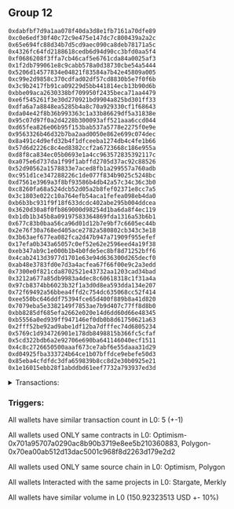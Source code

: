 ## Group 12

```0x83bc6bc2680edd995c1e132b534d95909af245e5
0xdabfbf7d9a1aa078f40da3d8e1fb7161a70dfe89
0xc0e6edf30f40c72c9e475e147dc7c800439a2a2c
0x65e694fc88d34b7d5cd9aec090ca8deb78171a5c
0x4326fc64fd2188618cedb6d94d90cc3bfd0aa5f4
0xf0686208f3ffa7cb46caf5e6761cda84a0025af3
0x1f2db799061e8c9cabb578a0d38730cbe54a5444
0x5206d14577834e04821f83584a7b42e45809a005
0xc99e2d9858c370cdfad02df57cd8830b5e7f0f6b
0x3c9b2417fb91ca09229d5bb441814ecb13b90d6b
0xbbe09aca2630338bf709950f2435beca71aa4479
0xe6f545261f3e30d270921bd9904a825bd301ff33
0xdfa6a7a8848ea5285b4a8c70a929330cf1f68643
0xda04e42f8b36b993363c1a33b86629df5a31838e
0x95c07d97f0a2d4228b300093aff521aaa6ccd044
0xd65fea826e06b95f153bab537a5778e2275f0e9e
0x9563326b46d32b7ba2aad0050e862e699c074dec
0x8a491c4d9efd32b4f1dfceeba1274db4c4fe1b66
0x57d6d2226c8c4ed8382ccf2a6723668c186e955a
0xd8f8ca834ec05b0693e1a4cc963572835392117c
0xa075e6d737da1f99f1abffd2705d37ac92c88526
0x52d90562a1578833e7aced8fb1a299557a760adb
0xc951d1ce347288226c1de077f834b9025c5248bc
0xd7561e3969a3f8bf93586b4db42a57c34c36c3b0
0xc8260fa68a524dcb52d05a2b8fef02371e8cc7a5
0x3c1803e022c10a764efb54aca1fefea098eb4da0
0xb6b3bc931f9f18f633dcdc402abe295b004ddcea
0x3620d30a8f0fb869000d98254d1ba6da8f4ec119
0xb1db1b345b8a09197583364869fda1316a53b6b1
0x677c83b0baa56ca96d01d12b7e9bf7c6605ec44b
0x2e76f30a768ed405ace2782a580802cb343c3e18
0x3b63aef677ea082fca2d47b947a71909f955efef
0x17efa0b343a65057c0ef52e62e2596eed4a19f38
0xeb347ab9c1e000b1b4b0fde5ec8bf8d71252bff6
0x4cab2413d3977d1701e63e94d636300d265decf0
0xab48e3783fd0e7d3a4acfea67f66f00e9c2a3edd
0x7300e0f821cda8702521e43732aa1203cad34bad
0x3212a677a85db9983a4dec8c60618318c1f31a4a
0x97cb8374bb6023b32f1a3d0d8ea593dda134e207
0x72f69492a56bbea4ffd2c754dc635068cc52f414
0xee550bc646ddf75394fce65d400f889b8a41d820
0x7079eba5e3382149f7853ae7b9d407c77ff8d8b0
0xbb8285df685efa2662e020e14d6dd60d66e48345
0xb5556a0ed939ff947146ef0db0b8d61750621a63
0x2fff52be92ad9abe1df12ba7dfffec74d6805234
0x5769c1d934726901e178db8498815b366fc5cfaf
0x5cd322bdb6a2e92706e690ba641146040ecf1511
0x4c8c2726650500aaaf673ce7abf6e55daaa31d29
0xd04925fba333724b64ce1b07bffdce9ebefe50d3
0x85eba4cfdfdc3dfa659839b8cc8d2e30b0925e21
0x1e16015ebb28f1abddbd61eef7732a793937ed3d
```
<details>
<summary>Transactions:</summary>

Hashes: 

Wallet: 0x83bc6bc2680edd995c1e132b534d95909af245e5

       Hash: 0x976edb5f33e8dc2daee2c7855440a76468e8708f308e746146926ef6759c3a95
         - source chain: Optimism
         - destination chain: Polygon
         - project: Stargate
         - contract: 0x701a95707a0290ac8b90b3719e8ee5b210360883
         - value USD: 150.92323513
       Hash: 0xe4a7e7a4726803234c649c9cce98b5dac64038603aeca6e836df743a87906d90
         - source chain: Polygon
         - destination chain: Klaytn Mainnet Cypress
         - project: Merkly
         - contract: 0x70ea00ab512d13dac5001c968f8d2263d179e2d2
       Hash: 0xb885e678d208a0884a1b19159acd06a89184fcb6a8a0dd45a34bef29b2d2f326
         - source chain: Polygon
         - destination chain: Moonriver
         - project: Merkly
         - contract: 0x70ea00ab512d13dac5001c968f8d2263d179e2d2
       Hash: 0x70522ccf1f3c73db3fd6be7d8bc6d663fc88579ba8a80522c51bfcce6689d669
         - source chain: Polygon
         - destination chain: Gnosis
         - project: Merkly
         - contract: 0x70ea00ab512d13dac5001c968f8d2263d179e2d2
       Hash: 0xe69f0442ac6a02ba25aaa7ca381dceffdffdedfd96543de4a4a4011022a6cf06
         - source chain: Polygon
         - destination chain: Aptos
         - project: Merkly
         - contract: 0x70ea00ab512d13dac5001c968f8d2263d179e2d2
Wallet: 0xdabfbf7d9a1aa078f40da3d8e1fb7161a70dfe89

       Hash:0x21f13d842d65b96e5fe85e84a6579ecae4dec0cd2e2cb3389a94a32a6829188f
         - source chain: Optimism
         - destination chain: Polygon
         - project: Stargate
         - contract: 0x701a95707a0290ac8b90b3719e8ee5b210360883
         - value USD: 151.0165151
       Hash:0x8b5c6fcacf49ad9793acc51a010b97caa5ed4ed960120d80e8389dc961e4fd83
         - source chain: Polygon
         - destination chain: Viction
         - project: Merkly
         - contract: 0x70ea00ab512d13dac5001c968f8d2263d179e2d2
       Hash:0x9c8f01ff70b99190edc1a27ca577db5816dfee03fc7d0c91abaf9c9ed5331fa5
         - source chain: Polygon
         - destination chain: Mode
         - project: Merkly
         - contract: 0x70ea00ab512d13dac5001c968f8d2263d179e2d2
       Hash:0x75ea94adfdaa2841252377ec0739707f501c215c9d48d75a8dc1c78b9b08155e
         - source chain: Polygon
         - destination chain: Optimism
         - project: Merkly
         - contract: 0x70ea00ab512d13dac5001c968f8d2263d179e2d2
       Hash:0xff22d1f2bca9d021b1fe77bde9c4b84fb14004b12d2db149311d31285d87eb70
         - source chain: Polygon
         - destination chain: Celo Mainnet
         - project: Merkly
         - contract: 0x70ea00ab512d13dac5001c968f8d2263d179e2d2
Wallet: 0xc0e6edf30f40c72c9e475e147dc7c800439a2a2c

       Hash:0x759e25a90f1a491e1b3c23bce35ee172527fbd7139c5ef994c56fc493b58d612
         - source chain: Optimism
         - destination chain: Polygon
         - project: Stargate
         - contract: 0x701a95707a0290ac8b90b3719e8ee5b210360883
         - value USD: 150.76139878
       Hash:0xb636693ff805d715b2e655a7acc270d77ccecb746e4ad21a58ec65bedff3b6a4
         - source chain: Polygon
         - destination chain: Celo Mainnet
         - project: Merkly
         - contract: 0x70ea00ab512d13dac5001c968f8d2263d179e2d2
       Hash:0xd668b7614b1f3ce2e0f57d73804b8dc1543112f56a6c87abdfe9a86968ffc536
         - source chain: Polygon
         - destination chain: Fuse Mainnet
         - project: Merkly
         - contract: 0x70ea00ab512d13dac5001c968f8d2263d179e2d2
       Hash:0x9f7bd14fc6c165719d1d296f322754a0c8b1254a4616f92859659295cb0d4ef3
         - source chain: Polygon
         - destination chain: Klaytn Mainnet Cypress
         - project: Merkly
         - contract: 0x70ea00ab512d13dac5001c968f8d2263d179e2d2
       Hash:0x178e5733da765b6c536bb4360fbd5b7bbc5360291299b57d421a7ee3badc76c4
         - source chain: Polygon
         - destination chain: Fuse Mainnet
         - project: Merkly
         - contract: 0x70ea00ab512d13dac5001c968f8d2263d179e2d2
Wallet: 0x65e694fc88d34b7d5cd9aec090ca8deb78171a5c

       Hash:0x4674109f8de0661d0cdcaae3a541862300c6f0541e8d5e4dedfc502fbbac455f
         - source chain: Optimism
         - destination chain: Polygon
         - project: Stargate
         - contract: 0x701a95707a0290ac8b90b3719e8ee5b210360883
         - value USD: 151.08964157
       Hash:0xda2ce06d32ce5f8c698b4b121cdc0e8c8cfda7853b8f200e675669ab29762655
         - source chain: Polygon
         - destination chain: Moonriver
         - project: Merkly
         - contract: 0x70ea00ab512d13dac5001c968f8d2263d179e2d2
       Hash:0xcbf94c7b7c1ab3a9dc43664bee2295aa24fd982696437e94e072e50b40b766d2
         - source chain: Polygon
         - destination chain: Gnosis
         - project: Merkly
         - contract: 0x70ea00ab512d13dac5001c968f8d2263d179e2d2
       Hash:0x9649f3e4f3f11e780275a7549eca4ee5c9581f290347195cd5e9f82ad84c0f8e
         - source chain: Polygon
         - destination chain: DFK
         - project: Merkly
         - contract: 0x70ea00ab512d13dac5001c968f8d2263d179e2d2
       Hash:0x44c512af83f2c39ec12cb51a59db4b2d72813dd5fa1e204911dc893f16a6a783
         - source chain: Polygon
         - destination chain: Klaytn Mainnet Cypress
         - project: Merkly
         - contract: 0x70ea00ab512d13dac5001c968f8d2263d179e2d2
Wallet: 0x4326fc64fd2188618cedb6d94d90cc3bfd0aa5f4

       Hash:0xd47a53a3c34bc92f4ff4b3a6053f217c78b3ce4ed5116a62ee4b1f6441d41cf9
         - source chain: Optimism
         - destination chain: Polygon
         - project: Stargate
         - contract: 0x701a95707a0290ac8b90b3719e8ee5b210360883
         - value USD: 150.722892756
       Hash:0x03f9e41dcd7a5d0325d6ea31794af81ac225416f9778b280f3e342e972b8c558
         - source chain: Polygon
         - destination chain: Fuse Mainnet
         - project: Merkly
         - contract: 0x70ea00ab512d13dac5001c968f8d2263d179e2d2
       Hash:0xc363113cd91141a7472edab29f7e84259eea51eaaf9ff3267033e4be957298ea
         - source chain: Polygon
         - destination chain: Klaytn Mainnet Cypress
         - project: Merkly
         - contract: 0x70ea00ab512d13dac5001c968f8d2263d179e2d2
       Hash:0x181ecff24da67752ed30c56f6aed037e12ec822f860fe65da340dcd84ab8abd4
         - source chain: Polygon
         - destination chain: Moonriver
         - project: Merkly
         - contract: 0x70ea00ab512d13dac5001c968f8d2263d179e2d2
       Hash:0x7375a3542fc07d14ec8f1077ef7d26c9c29a634b1d66cb9ba03057bb49f64459
         - source chain: Polygon
         - destination chain: Moonriver
         - project: Merkly
         - contract: 0x70ea00ab512d13dac5001c968f8d2263d179e2d2
Wallet: 0xf0686208f3ffa7cb46caf5e6761cda84a0025af3

       Hash:0x48c6601cb218d9cfc98ce77977ab78a83fbf18ab33656ac942c6d4786e4ec15a
         - source chain: Optimism
         - destination chain: Polygon
         - project: Stargate
         - contract: 0x701a95707a0290ac8b90b3719e8ee5b210360883
         - value USD: 150.483191474
       Hash:0x5014392194ac51058e3930e20367192e3ab4b700f07fdbcec7555e69081e5ac0
         - source chain: Polygon
         - destination chain: Gnosis
         - project: Merkly
         - contract: 0x70ea00ab512d13dac5001c968f8d2263d179e2d2
       Hash:0xa60cd96fe0a85a8f9409881bf2f0c760d16c274ccbf98803e2248e8a905d6c03
         - source chain: Polygon
         - destination chain: DFK
         - project: Merkly
         - contract: 0x70ea00ab512d13dac5001c968f8d2263d179e2d2
       Hash:0x8e70bb1672cf80957760fcfb528ded485da0f6eb8c844459d650229fe4b93912
         - source chain: Polygon
         - destination chain: Viction
         - project: Merkly
         - contract: 0x70ea00ab512d13dac5001c968f8d2263d179e2d2
       Hash:0xc7722f2d9a84e51753701a89524573c09af680a211e47c70a19d9bb718e90fbd
         - source chain: Polygon
         - destination chain: Gnosis
         - project: Merkly
         - contract: 0x70ea00ab512d13dac5001c968f8d2263d179e2d2
Wallet: 0x1f2db799061e8c9cabb578a0d38730cbe54a5444

       Hash:0x05e377e163d4bc765a2f84ae302fa0726053c8b9b299cfc9583f3158aed25e8b
         - source chain: Optimism
         - destination chain: Polygon
         - project: Stargate
         - contract: 0x701a95707a0290ac8b90b3719e8ee5b210360883
         - value USD: 150.249313049
       Hash:0x036a041b044851545122817165a1dfdd7e126b9ccc512e1f2e45434b6310f110
         - source chain: Polygon
         - destination chain: Merit Circle
         - project: Merkly
         - contract: 0x70ea00ab512d13dac5001c968f8d2263d179e2d2
       Hash:0x6ec13b7636cc12b84309f50ab29d4a5c9ea2f9c270525680530bf3e4aebc1420
         - source chain: Polygon
         - destination chain: Optimism
         - project: Merkly
         - contract: 0x70ea00ab512d13dac5001c968f8d2263d179e2d2
       Hash:0x8fc6182f9e8ba8692d1d6c31fb4d8b9b63fca4712092d4eb4efd13704712dd04
         - source chain: Polygon
         - destination chain: Fuse Mainnet
         - project: Merkly
         - contract: 0x70ea00ab512d13dac5001c968f8d2263d179e2d2
       Hash:0xab152cb48853699bd8a102fe02c399320e3f1aca29b7aab585abd3f4b0d1d8f4
         - source chain: Polygon
         - destination chain: DFK
         - project: Merkly
         - contract: 0x70ea00ab512d13dac5001c968f8d2263d179e2d2
Wallet: 0x5206d14577834e04821f83584a7b42e45809a005

       Hash:0x2ee2b15ca0dc815de8367b3d17890bd574406d4c092d7420779f36d27479ac9e
         - source chain: Optimism
         - destination chain: Polygon
         - project: Stargate
         - contract: 0x701a95707a0290ac8b90b3719e8ee5b210360883
         - value USD: 150.888552547
       Hash:0x98e22f775ee3084abf47ee00235adb6bf8cd91a9fb3bf4c588673c99f2f06df7
         - source chain: Polygon
         - destination chain: Klaytn Mainnet Cypress
         - project: Merkly
         - contract: 0x70ea00ab512d13dac5001c968f8d2263d179e2d2
       Hash:0xdb1eff9c2c149ffce0d0ec67574e5db8d8b77f0f88c6c0332dab728244f06d72
         - source chain: Polygon
         - destination chain: Gnosis
         - project: Merkly
         - contract: 0x70ea00ab512d13dac5001c968f8d2263d179e2d2
       Hash:0x76440b98b0f975ecbccc2202f74dc298c84c77065bdb1651e676687a7692323c
         - source chain: Polygon
         - destination chain: DFK
         - project: Merkly
         - contract: 0x70ea00ab512d13dac5001c968f8d2263d179e2d2
       Hash:0x93762ba69cb43f436f3861bb987928ac64678f4e5bb436f789ab911eafeeb5f0
         - source chain: Polygon
         - destination chain: Viction
         - project: Merkly
         - contract: 0x70ea00ab512d13dac5001c968f8d2263d179e2d2
Wallet: 0xc99e2d9858c370cdfad02df57cd8830b5e7f0f6b

       Hash:0x862306a37cc20e16bdf26d23726c47117f8ddbf7b455524fc3730e4afc154fb6
         - source chain: Optimism
         - destination chain: Polygon
         - project: Stargate
         - contract: 0x701a95707a0290ac8b90b3719e8ee5b210360883
         - value USD: 150.46692255
       Hash:0x6bba90ae2aeed21177f41b0e77fc401465521b73f7e053ce06a8eea58652335e
         - source chain: Polygon
         - destination chain: Viction
         - project: Merkly
         - contract: 0x70ea00ab512d13dac5001c968f8d2263d179e2d2
       Hash:0x17355473600a00dfad4e248446d01b705b0ec0b8a6884f2dbbdfeb40e7f6cc8b
         - source chain: Polygon
         - destination chain: Optimism
         - project: Merkly
         - contract: 0x70ea00ab512d13dac5001c968f8d2263d179e2d2
       Hash:0x2082f34b2e179a62d539e07e22bfbbd70e9d8fcd82eabedad2f425c179e822c3
         - source chain: Polygon
         - destination chain: Celo Mainnet
         - project: Merkly
         - contract: 0x70ea00ab512d13dac5001c968f8d2263d179e2d2
       Hash:0xe7fafef1d6e13905b8d188b66a9109feb691224f3e6e67db55ec7f54f27dfbfa
         - source chain: Polygon
         - destination chain: Merit Circle
         - project: Merkly
         - contract: 0x70ea00ab512d13dac5001c968f8d2263d179e2d2
Wallet: 0x3c9b2417fb91ca09229d5bb441814ecb13b90d6b

       Hash:0x4d9f3c62562ae171719d2488f347b46b524b61eaacf0662d871e1e9932fde2ed
         - source chain: Optimism
         - destination chain: Polygon
         - project: Stargate
         - contract: 0x701a95707a0290ac8b90b3719e8ee5b210360883
         - value USD: 150.851840484
       Hash:0xf1695c4190bc61997e60885cf71db73e7afeda7417eedc7164c70c20c5985de3
         - source chain: Polygon
         - destination chain: Fuse Mainnet
         - project: Merkly
         - contract: 0x70ea00ab512d13dac5001c968f8d2263d179e2d2
       Hash:0x7ea204093a2fefdab555e00dc996bff8e585e9e765ffb1a5bbef2cc7dc136766
         - source chain: Polygon
         - destination chain: Klaytn Mainnet Cypress
         - project: Merkly
         - contract: 0x70ea00ab512d13dac5001c968f8d2263d179e2d2
       Hash:0x75d4818f34492b94dd8c7128b6e470b17bcdab83a1667e610b096b177210a873
         - source chain: Polygon
         - destination chain: Moonriver
         - project: Merkly
         - contract: 0x70ea00ab512d13dac5001c968f8d2263d179e2d2
       Hash:0xdbda9b1c305dfff5f05a56c1a6509fa7358c6e04d129848bc9b61d96aa45246c
         - source chain: Polygon
         - destination chain: Mode
         - project: Merkly
         - contract: 0x70ea00ab512d13dac5001c968f8d2263d179e2d2
Wallet: 0xbbe09aca2630338bf709950f2435beca71aa4479

       Hash:0x168035c1ea10084c4b1a42fed4d57ebc71aec5d98f39adec70f348e5a2f33787
         - source chain: Optimism
         - destination chain: Polygon
         - project: Stargate
         - contract: 0x701a95707a0290ac8b90b3719e8ee5b210360883
         - value USD: 150.53755351
       Hash:0x8d0cffc1dc094decf3dbb17abce39029e371239ebc40e68df02b7c21979d2c94
         - source chain: Polygon
         - destination chain: Gnosis
         - project: Merkly
         - contract: 0x70ea00ab512d13dac5001c968f8d2263d179e2d2
       Hash:0x09d3e0d4cab6675c7b37af69f4df6f7e8a527cd39112eec4c1128992baebdc47
         - source chain: Polygon
         - destination chain: DFK
         - project: Merkly
         - contract: 0x70ea00ab512d13dac5001c968f8d2263d179e2d2
       Hash:0xf933deaf18ff97c24cad6c27e2b159057b9a220774f19324aeed7d4aef91aeb3
         - source chain: Polygon
         - destination chain: Viction
         - project: Merkly
         - contract: 0x70ea00ab512d13dac5001c968f8d2263d179e2d2
       Hash:0xe61d781e4d47de2293efbb9f8170ef52a28af44a8c787c25786fcc4a167dc6d6
         - source chain: Polygon
         - destination chain: Aptos
         - project: Merkly
         - contract: 0x70ea00ab512d13dac5001c968f8d2263d179e2d2
Wallet: 0xe6f545261f3e30d270921bd9904a825bd301ff33

       Hash:0x53ee20c27d5956349f88459802e5ee542b1e6894378bba51021d67f489a186bc
         - source chain: Optimism
         - destination chain: Polygon
         - project: Stargate
         - contract: 0x701a95707a0290ac8b90b3719e8ee5b210360883
         - value USD: 150.728975186
       Hash:0x2e0194f0b588f6db3d5124f96f23593f8f2c28f4e267f45bf253c3fef048f7bf
         - source chain: Polygon
         - destination chain: Merit Circle
         - project: Merkly
         - contract: 0x70ea00ab512d13dac5001c968f8d2263d179e2d2
       Hash:0x57fdf59863a3fbeff908597dcb08880228a24979d2a6c54eadf49d4ac58c748b
         - source chain: Polygon
         - destination chain: Optimism
         - project: Merkly
         - contract: 0x70ea00ab512d13dac5001c968f8d2263d179e2d2
       Hash:0x2d21b00168c21ca5ca1103cb8d5e68fdc961f213d7a7b31a4d69d832c2f87a8f
         - source chain: Polygon
         - destination chain: Celo Mainnet
         - project: Merkly
         - contract: 0x70ea00ab512d13dac5001c968f8d2263d179e2d2
       Hash:0x7a0778a47d93db2852074d95badbafcab6586e1757eb801940ac9efbf46a364e
         - source chain: Polygon
         - destination chain: Celo Mainnet
         - project: Merkly
         - contract: 0x70ea00ab512d13dac5001c968f8d2263d179e2d2
Wallet: 0xdfa6a7a8848ea5285b4a8c70a929330cf1f68643

       Hash:0x25d3d19b7e51647ac1838190eb2dbbd3ec2a3fd26f02a84b41c85b682682babf
         - source chain: Optimism
         - destination chain: Polygon
         - project: Stargate
         - contract: 0x701a95707a0290ac8b90b3719e8ee5b210360883
         - value USD: 150.909139004
       Hash:0x271e22ff4e6e47c6d122e9abe31b0abe307c0a0a44557ab37b43893c817d5ce0
         - source chain: Polygon
         - destination chain: Fuse Mainnet
         - project: Merkly
         - contract: 0x70ea00ab512d13dac5001c968f8d2263d179e2d2
       Hash:0xb9c63a299cbf90d17017baee6907940fbeab7e8d0bec94fff23843cb569dbb3e
         - source chain: Polygon
         - destination chain: Klaytn Mainnet Cypress
         - project: Merkly
         - contract: 0x70ea00ab512d13dac5001c968f8d2263d179e2d2
       Hash:0xa5141e613b58fb3c5c0743382cc3fcaf5ff572369349cdbf735fc81652154c7e
         - source chain: Polygon
         - destination chain: Moonriver
         - project: Merkly
         - contract: 0x70ea00ab512d13dac5001c968f8d2263d179e2d2
       Hash:0x6cbd7bb727ae6132e766f5727fbe6e169fe71d8ff7f8c0e561b01eb1bda022f0
         - source chain: Polygon
         - destination chain: Fuse Mainnet
         - project: Merkly
         - contract: 0x70ea00ab512d13dac5001c968f8d2263d179e2d2
Wallet: 0xda04e42f8b36b993363c1a33b86629df5a31838e

       Hash:0x5905016c47eec0bf2c3a1c19dd827835249f2677fe1a9ed535ba18fac6a4d10e
         - source chain: Optimism
         - destination chain: Polygon
         - project: Stargate
         - contract: 0x701a95707a0290ac8b90b3719e8ee5b210360883
         - value USD: 150.903984623
       Hash:0x23b67dba735ca7b1105901801b9bd653db645041ff0eeef488e985422a5ae7d4
         - source chain: Polygon
         - destination chain: Gnosis
         - project: Merkly
         - contract: 0x70ea00ab512d13dac5001c968f8d2263d179e2d2
       Hash:0xf7ced1ea8eabde0e91041179832e1301f72dc5ab10cf5b39d229a3a435c464c6
         - source chain: Polygon
         - destination chain: DFK
         - project: Merkly
         - contract: 0x70ea00ab512d13dac5001c968f8d2263d179e2d2
       Hash:0x40523c404e055c6f09a72b4ecdb4125746e15ac06efb72cf2e40450871ccf97e
         - source chain: Polygon
         - destination chain: Viction
         - project: Merkly
         - contract: 0x70ea00ab512d13dac5001c968f8d2263d179e2d2
       Hash:0xc64d09ff902c4de60b5a9e7607d961f519f63d853259edc3d324a27cd9c3bdd0
         - source chain: Polygon
         - destination chain: Klaytn Mainnet Cypress
         - project: Merkly
         - contract: 0x70ea00ab512d13dac5001c968f8d2263d179e2d2
Wallet: 0x95c07d97f0a2d4228b300093aff521aaa6ccd044

       Hash:0x4740bcacd7076e1338cb2ca5cb07bdb257c0f13a66d4cb140e7b20fe83d0c3a3
         - source chain: Optimism
         - destination chain: Polygon
         - project: Stargate
         - contract: 0x701a95707a0290ac8b90b3719e8ee5b210360883
         - value USD: 150.599680692
       Hash:0x9f4310d67d9f3b13d7dbd69843cb4b91f5fa0e5eccd8be693e27565b4f288835
         - source chain: Polygon
         - destination chain: Optimism
         - project: Merkly
         - contract: 0x70ea00ab512d13dac5001c968f8d2263d179e2d2
       Hash:0x8bd1b0537b177a5a27a0dc999bdedbe3022bb605e5f1e47866fa44532c7a0895
         - source chain: Polygon
         - destination chain: Celo Mainnet
         - project: Merkly
         - contract: 0x70ea00ab512d13dac5001c968f8d2263d179e2d2
       Hash:0xaf5a6e7e5d4f5bf2ac07165f7c435009319391c16b759d1185b9dc40b72014f1
         - source chain: Polygon
         - destination chain: Fuse Mainnet
         - project: Merkly
         - contract: 0x70ea00ab512d13dac5001c968f8d2263d179e2d2
       Hash:0x75e531180447bc4377154dfdaf18a9261391f780b0543f167d89b361259f8c84
         - source chain: Polygon
         - destination chain: Moonbeam
         - project: Merkly
         - contract: 0x70ea00ab512d13dac5001c968f8d2263d179e2d2
Wallet: 0xd65fea826e06b95f153bab537a5778e2275f0e9e

       Hash:0xdc275e98a08a2537034adc733d63f06c7f502fcceb2f94d7e4d4f1135ec7628d
         - source chain: Optimism
         - destination chain: Polygon
         - project: Stargate
         - contract: 0x701a95707a0290ac8b90b3719e8ee5b210360883
         - value USD: 150.513222785
       Hash:0xc7d876d3622ee137553248a57565f836f4cc26d70fb4e1cdb27e426ee93754a1
         - source chain: Polygon
         - destination chain: Klaytn Mainnet Cypress
         - project: Merkly
         - contract: 0x70ea00ab512d13dac5001c968f8d2263d179e2d2
       Hash:0x8c3f135a9abe0c0c635a0a8ac1d8686ad37d790983f8c7e9a66b105b6e2d947d
         - source chain: Polygon
         - destination chain: Moonriver
         - project: Merkly
         - contract: 0x70ea00ab512d13dac5001c968f8d2263d179e2d2
       Hash:0x272ce22920042e17364d5af07da618154d804919fa5bc31e7c2f1bacc492fb30
         - source chain: Polygon
         - destination chain: Gnosis
         - project: Merkly
         - contract: 0x70ea00ab512d13dac5001c968f8d2263d179e2d2
       Hash:0x02eed7e7ca960f05a428433c8a76486ff4ae47af362503d5dc0b283a2a91957f
         - source chain: Polygon
         - destination chain: Moonriver
         - project: Merkly
         - contract: 0x70ea00ab512d13dac5001c968f8d2263d179e2d2
Wallet: 0x9563326b46d32b7ba2aad0050e862e699c074dec

       Hash:0x4e31a7d88f0e087156c4814d858e0d4c6b2af55b70465f671de907bf44483013
         - source chain: Optimism
         - destination chain: Polygon
         - project: Stargate
         - contract: 0x701a95707a0290ac8b90b3719e8ee5b210360883
         - value USD: 150.827443613
       Hash:0x5dd3accc593a178d6f7ac87c9538a7e5fcc16006ea424bfecb587579421415c2
         - source chain: Polygon
         - destination chain: DFK
         - project: Merkly
         - contract: 0x70ea00ab512d13dac5001c968f8d2263d179e2d2
       Hash:0xb8dd32d01fd34e02638eb63b72223aa0f2ad85fbad0f2dc9512daa86d627031d
         - source chain: Polygon
         - destination chain: Viction
         - project: Merkly
         - contract: 0x70ea00ab512d13dac5001c968f8d2263d179e2d2
       Hash:0xdc9f4c83c3ea8690db86d1baa43861e1facaf21efe56b08f3a49c44b657a4c14
         - source chain: Polygon
         - destination chain: Optimism
         - project: Merkly
         - contract: 0x70ea00ab512d13dac5001c968f8d2263d179e2d2
       Hash:0xcb9bbd1c3fd212c2720257998698cb6563f0c90e470ad6fd4443eb72fab2ecb4
         - source chain: Polygon
         - destination chain: Gnosis
         - project: Merkly
         - contract: 0x70ea00ab512d13dac5001c968f8d2263d179e2d2
Wallet: 0x8a491c4d9efd32b4f1dfceeba1274db4c4fe1b66

       Hash:0x02467faca8cc7dc11af3c008307713ea5e857b27e325a4e2fd996115447c18bb
         - source chain: Optimism
         - destination chain: Polygon
         - project: Stargate
         - contract: 0x701a95707a0290ac8b90b3719e8ee5b210360883
         - value USD: 150.944800749
       Hash:0xebf42ae0becae73dc4ea62a1d52cf912f501fb86b57f5ae97fcff338b05d625b
         - source chain: Polygon
         - destination chain: Celo Mainnet
         - project: Merkly
         - contract: 0x70ea00ab512d13dac5001c968f8d2263d179e2d2
       Hash:0xa44e57f0f071c347bb07c3a7c4f64f4242b4e8d32e78c813b9d67dde0715a901
         - source chain: Polygon
         - destination chain: Fuse Mainnet
         - project: Merkly
         - contract: 0x70ea00ab512d13dac5001c968f8d2263d179e2d2
       Hash:0x99efae86a22a5026c4c3578b4ae32efec5d87d942f71439e360bf53abf6e0987
         - source chain: Polygon
         - destination chain: Klaytn Mainnet Cypress
         - project: Merkly
         - contract: 0x70ea00ab512d13dac5001c968f8d2263d179e2d2
       Hash:0xb4b32d2ba4197873467645f29abd4affbc54fea84456c67b7e8dd3cd8a8048f4
         - source chain: Polygon
         - destination chain: DFK
         - project: Merkly
         - contract: 0x70ea00ab512d13dac5001c968f8d2263d179e2d2
Wallet: 0x57d6d2226c8c4ed8382ccf2a6723668c186e955a

       Hash:0xc9711d1005a9e7eff2eac5e742a1dbcfe186e532282110175b91cd4ccfae38ce
         - source chain: Optimism
         - destination chain: Polygon
         - project: Stargate
         - contract: 0x701a95707a0290ac8b90b3719e8ee5b210360883
         - value USD: 150.967016804
       Hash:0x7769ad102b3e1a00a77e809ee3cc684d41ec7a83de28fb1ef05b8fac11d0f92a
         - source chain: Polygon
         - destination chain: Gnosis
         - project: Merkly
         - contract: 0x70ea00ab512d13dac5001c968f8d2263d179e2d2
       Hash:0xd991240f6a0b1591a688f61806e62286194cdb484a3e0ec0d39822bf76715464
         - source chain: Polygon
         - destination chain: DFK
         - project: Merkly
         - contract: 0x70ea00ab512d13dac5001c968f8d2263d179e2d2
       Hash:0x1de68ec85760eeb3012030641c5478bee2bbcf86a0e0afe45b83f094916eaae1
         - source chain: Polygon
         - destination chain: Viction
         - project: Merkly
         - contract: 0x70ea00ab512d13dac5001c968f8d2263d179e2d2
       Hash:0xae892d8a1403fef11a982b7162680b27f2f9a23a5e22e3e65ca4597c249badfe
         - source chain: Polygon
         - destination chain: Viction
         - project: Merkly
         - contract: 0x70ea00ab512d13dac5001c968f8d2263d179e2d2
Wallet: 0xd8f8ca834ec05b0693e1a4cc963572835392117c

       Hash:0xe37f303efd55df121a3441a07ee3127b18d276e6e3e3e42da1c3220891d2686d
         - source chain: Optimism
         - destination chain: Polygon
         - project: Stargate
         - contract: 0x701a95707a0290ac8b90b3719e8ee5b210360883
         - value USD: 150.601050717
       Hash:0x584acd67565d1bac7b1afe5b823be2e094fb1914230446e994140a11d9b57989
         - source chain: Polygon
         - destination chain: Fuse Mainnet
         - project: Merkly
         - contract: 0x70ea00ab512d13dac5001c968f8d2263d179e2d2
       Hash:0xa00ac9f741cf87a185bb295d314c531bb0c60c04576d771f4c475ce835bd1867
         - source chain: Polygon
         - destination chain: Klaytn Mainnet Cypress
         - project: Merkly
         - contract: 0x70ea00ab512d13dac5001c968f8d2263d179e2d2
       Hash:0x138e8818b97654a07f129df6cda5860dc46af1e205a08d478da87a73d6e25eb7
         - source chain: Polygon
         - destination chain: Moonriver
         - project: Merkly
         - contract: 0x70ea00ab512d13dac5001c968f8d2263d179e2d2
       Hash:0x1c9a478f256847d01f1f31b11e2925a343fcbe8d165bdf4121f7dda01e7284d2
         - source chain: Polygon
         - destination chain: Mode
         - project: Merkly
         - contract: 0x70ea00ab512d13dac5001c968f8d2263d179e2d2
Wallet: 0xa075e6d737da1f99f1abffd2705d37ac92c88526

       Hash:0xb07acb48e8f97c7a989fc19413f307b741c2046b5101d5cacd3d433706c68f7f
         - source chain: Optimism
         - destination chain: Polygon
         - project: Stargate
         - contract: 0x701a95707a0290ac8b90b3719e8ee5b210360883
         - value USD: 151.045395872
       Hash:0x61f62a9eff9145f0acf9659950726ac6da386843b66afb607743d4e8ba656598
         - source chain: Polygon
         - destination chain: Gnosis
         - project: Merkly
         - contract: 0x70ea00ab512d13dac5001c968f8d2263d179e2d2
       Hash:0x8e206256aa3e8d60c7d80d6e593ff2fcee8fe5f04174138be4ebe1f6dc333abd
         - source chain: Polygon
         - destination chain: DFK
         - project: Merkly
         - contract: 0x70ea00ab512d13dac5001c968f8d2263d179e2d2
       Hash:0xc5ced9478a421c1953c938e68d852f7e652894d0e0fd466849b7c01549240956
         - source chain: Polygon
         - destination chain: Merit Circle
         - project: Merkly
         - contract: 0x70ea00ab512d13dac5001c968f8d2263d179e2d2
       Hash:0xe5d2e5315397b3cd44ccd7537035d5b2e224d7333ae63099adb22ed4f830f935
         - source chain: Polygon
         - destination chain: Aptos
         - project: Merkly
         - contract: 0x70ea00ab512d13dac5001c968f8d2263d179e2d2
Wallet: 0x52d90562a1578833e7aced8fb1a299557a760adb

       Hash:0x85e897ead32f87f64ecc4eee3efa13f83810641ce657a4b3a2ae3645564f9374
         - source chain: Optimism
         - destination chain: Polygon
         - project: Stargate
         - contract: 0x701a95707a0290ac8b90b3719e8ee5b210360883
         - value USD: 151.001568096
       Hash:0x0284f9a85b22d03e7a5d4f5f163811f16cfdf89d57861818bbab7c0d3ca8502f
         - source chain: Polygon
         - destination chain: Mode
         - project: Merkly
         - contract: 0x70ea00ab512d13dac5001c968f8d2263d179e2d2
       Hash:0xa62edf9d5553f42afb77443a644e036577e9c66cf7aa68ed6f1a281ec4089303
         - source chain: Polygon
         - destination chain: Optimism
         - project: Merkly
         - contract: 0x70ea00ab512d13dac5001c968f8d2263d179e2d2
       Hash:0xedce79df836f933f4ca3d30ca2b547ba0c38cb6d58b35b07da968cf44ebcfe08
         - source chain: Polygon
         - destination chain: Celo Mainnet
         - project: Merkly
         - contract: 0x70ea00ab512d13dac5001c968f8d2263d179e2d2
       Hash:0x4179ceaa1ca5326db71ffc94a35742b57d69b6bbb9cb91017dbd59732982d1f7
         - source chain: Polygon
         - destination chain: Celo Mainnet
         - project: Merkly
         - contract: 0x70ea00ab512d13dac5001c968f8d2263d179e2d2
Wallet: 0xc951d1ce347288226c1de077f834b9025c5248bc

       Hash:0x2ad6be2b30b7510e6f18753974081d8cf8ec4c10904b7f03cc76e68165e9d9de
         - source chain: Optimism
         - destination chain: Polygon
         - project: Stargate
         - contract: 0x701a95707a0290ac8b90b3719e8ee5b210360883
         - value USD: 151.039958866
       Hash:0x4c06ed416bcb9ecd1e510486e3209a5e76fdfba52e3866bbd909a3a6745e7121
         - source chain: Polygon
         - destination chain: Fuse Mainnet
         - project: Merkly
         - contract: 0x70ea00ab512d13dac5001c968f8d2263d179e2d2
       Hash:0x370d4d6ad5c7a37c47bde5f96b0ee0b3f9c97024fd07456589b7ea1d147f62d8
         - source chain: Polygon
         - destination chain: Klaytn Mainnet Cypress
         - project: Merkly
         - contract: 0x70ea00ab512d13dac5001c968f8d2263d179e2d2
       Hash:0xbecfd9f556b186b1b315e3e70a1fdddce48862b802b4cd9802dfe5e2cd2ad0ef
         - source chain: Polygon
         - destination chain: Moonriver
         - project: Merkly
         - contract: 0x70ea00ab512d13dac5001c968f8d2263d179e2d2
       Hash:0x6996a4fff35236d37d5df29c185276428246ba14bd7105c7622003228b814def
         - source chain: Polygon
         - destination chain: Fuse Mainnet
         - project: Merkly
         - contract: 0x70ea00ab512d13dac5001c968f8d2263d179e2d2
Wallet: 0xd7561e3969a3f8bf93586b4db42a57c34c36c3b0

       Hash:0xd9a617eba1dbf49e19d72cc986464139c682c57964fbf916a92e32799d3ad404
         - source chain: Optimism
         - destination chain: Polygon
         - project: Stargate
         - contract: 0x701a95707a0290ac8b90b3719e8ee5b210360883
         - value USD: 151.238054279
       Hash:0x0b5a82edc9f6972b18c2b49ddda8b7995e181fb380408e11e3f22612f4146361
         - source chain: Polygon
         - destination chain: Gnosis
         - project: Merkly
         - contract: 0x70ea00ab512d13dac5001c968f8d2263d179e2d2
       Hash:0xf460c24ec7fe6137ae720f0e4c5d7a144e664b5f79338361dc9fdfbaad1b479b
         - source chain: Polygon
         - destination chain: DFK
         - project: Merkly
         - contract: 0x70ea00ab512d13dac5001c968f8d2263d179e2d2
       Hash:0x07ecdd0b2ba7a2598419a06d753251201d122786adcb7d26d455502851106373
         - source chain: Polygon
         - destination chain: Viction
         - project: Merkly
         - contract: 0x70ea00ab512d13dac5001c968f8d2263d179e2d2
       Hash:0xce975e20a79969dda3e62cd7b4c40f8adf69c2355d7add08842199a023f40d05
         - source chain: Polygon
         - destination chain: Klaytn Mainnet Cypress
         - project: Merkly
         - contract: 0x70ea00ab512d13dac5001c968f8d2263d179e2d2
Wallet: 0xc8260fa68a524dcb52d05a2b8fef02371e8cc7a5

       Hash:0xf55e46b334e9bfeb48d3e0f3b17f19cc85c8311de16eca1a59f27a6ae73a1df7
         - source chain: Optimism
         - destination chain: Polygon
         - project: Stargate
         - contract: 0x701a95707a0290ac8b90b3719e8ee5b210360883
         - value USD: 151.044817595
       Hash:0x2670eb6cc86b10ea968b53d85f3daacc432f274a7c6f54f6c9379bbb382c4d0e
         - source chain: Polygon
         - destination chain: Moonriver
         - project: Merkly
         - contract: 0x70ea00ab512d13dac5001c968f8d2263d179e2d2
       Hash:0x6e9ebb4904196deec29d10b655022a8aac12c916734188f00b0d794305392658
         - source chain: Polygon
         - destination chain: Gnosis
         - project: Merkly
         - contract: 0x70ea00ab512d13dac5001c968f8d2263d179e2d2
       Hash:0xc2761534c44cfaa4b08c084631c02a1e61e6bf791bb654b44466bd3b4953c5f9
         - source chain: Polygon
         - destination chain: DFK
         - project: Merkly
         - contract: 0x70ea00ab512d13dac5001c968f8d2263d179e2d2
       Hash:0xcfaaa192b52cf4181ba204d93cbdde9130fdca0c7817c6e53de4118641282eb0
         - source chain: Polygon
         - destination chain: Moonriver
         - project: Merkly
         - contract: 0x70ea00ab512d13dac5001c968f8d2263d179e2d2
Wallet: 0x3c1803e022c10a764efb54aca1fefea098eb4da0

       Hash:0x7c99a9c0fc50b9bc92b3934a911d205413f3e2d7efa1a5615f87fbd214d08341
         - source chain: Optimism
         - destination chain: Polygon
         - project: Stargate
         - contract: 0x701a95707a0290ac8b90b3719e8ee5b210360883
         - value USD: 150.196400213
       Hash:0x7c423a3e27295552ddd32ea344369bea40dc97321b149206b00fd6a223bebaef
         - source chain: Polygon
         - destination chain: Viction
         - project: Merkly
         - contract: 0x70ea00ab512d13dac5001c968f8d2263d179e2d2
       Hash:0x005bb5a408afedda51d965ecd82093ade5f11af2bb9e1c242700c65fdd91a2db
         - source chain: Polygon
         - destination chain: Merit Circle
         - project: Merkly
         - contract: 0x70ea00ab512d13dac5001c968f8d2263d179e2d2
       Hash:0x165d79b47a08333a5426376ebb1a75ca65f7c2d7b7d216d1f0e893a36da2d486
         - source chain: Polygon
         - destination chain: Mode
         - project: Merkly
         - contract: 0x70ea00ab512d13dac5001c968f8d2263d179e2d2
       Hash:0x88695315618ae4afa602495c3549baee0b3995a1251918795cbb76961d9f592a
         - source chain: Polygon
         - destination chain: Gnosis
         - project: Merkly
         - contract: 0x70ea00ab512d13dac5001c968f8d2263d179e2d2
Wallet: 0xb6b3bc931f9f18f633dcdc402abe295b004ddcea

       Hash:0xc8a453ce9c110265dd05e0007dace145d72829d0daa01d938f31c6b8120ba663
         - source chain: Optimism
         - destination chain: Polygon
         - project: Stargate
         - contract: 0x701a95707a0290ac8b90b3719e8ee5b210360883
         - value USD: 150.892976315
       Hash:0x1ecc3d608c6fe00428c35a1fdd8f13d880ef3ef1406f0b523be47d00cb965df6
         - source chain: Polygon
         - destination chain: Optimism
         - project: Merkly
         - contract: 0x70ea00ab512d13dac5001c968f8d2263d179e2d2
       Hash:0x14fb1b979165ee80ebd77ddaebee2acee49cfc64a4b5e330df56a443e523ec07
         - source chain: Polygon
         - destination chain: Celo Mainnet
         - project: Merkly
         - contract: 0x70ea00ab512d13dac5001c968f8d2263d179e2d2
       Hash:0x87893326e2f9bbc6a5e4058eb5e0df5783c284acc5ada17171fc0c99a12deb9a
         - source chain: Polygon
         - destination chain: Fuse Mainnet
         - project: Merkly
         - contract: 0x70ea00ab512d13dac5001c968f8d2263d179e2d2
       Hash:0x257e3ba06dc6a3f338f6e9e10b52f5c998ebb3fb68e2146d32602059c128908b
         - source chain: Polygon
         - destination chain: DFK
         - project: Merkly
         - contract: 0x70ea00ab512d13dac5001c968f8d2263d179e2d2
Wallet: 0x3620d30a8f0fb869000d98254d1ba6da8f4ec119

       Hash:0x942af84bcd950780c5e622088bac1aa475c1641973c3f0dd8b85eb2865f0c1cb
         - source chain: Optimism
         - destination chain: Polygon
         - project: Stargate
         - contract: 0x701a95707a0290ac8b90b3719e8ee5b210360883
         - value USD: 151.363028233
       Hash:0x26765fbe06a6653b1ec570e366171e9a088b630bc24fc89a435795739e58435f
         - source chain: Polygon
         - destination chain: Moonriver
         - project: Merkly
         - contract: 0x70ea00ab512d13dac5001c968f8d2263d179e2d2
       Hash:0x92fb1f66710aab6cb43f404eba4509e344d9c08f221312ff667f93359d70db6d
         - source chain: Polygon
         - destination chain: Gnosis
         - project: Merkly
         - contract: 0x70ea00ab512d13dac5001c968f8d2263d179e2d2
       Hash:0x3725eb61af1b0864012e5c9019ce47e23d315038633cac6ea8600ce88a774d56
         - source chain: Polygon
         - destination chain: DFK
         - project: Merkly
         - contract: 0x70ea00ab512d13dac5001c968f8d2263d179e2d2
       Hash:0x83fb9684e8e98a06338c37f5bfcc3149b2fd5918d7b373a9be35d34bb2bc5bb0
         - source chain: Polygon
         - destination chain: Viction
         - project: Merkly
         - contract: 0x70ea00ab512d13dac5001c968f8d2263d179e2d2
Wallet: 0xb1db1b345b8a09197583364869fda1316a53b6b1

       Hash:0xe27f8d06fd94cc76bdbc01b16f16a229f48234f0f4cd18f38a065c01baae9f89
         - source chain: Optimism
         - destination chain: Polygon
         - project: Stargate
         - contract: 0x701a95707a0290ac8b90b3719e8ee5b210360883
         - value USD: 151.003957372
       Hash:0xdc518271ff96bef4f845a3edb9b9e4d4c1203d54de2795b6ccb3184fe3a9f01e
         - source chain: Polygon
         - destination chain: Viction
         - project: Merkly
         - contract: 0x70ea00ab512d13dac5001c968f8d2263d179e2d2
       Hash:0x24e84b72e51210168cb6b0179c04bfbb9ac0bb70dd60018284a3c6a18edfd55a
         - source chain: Polygon
         - destination chain: Merit Circle
         - project: Merkly
         - contract: 0x70ea00ab512d13dac5001c968f8d2263d179e2d2
       Hash:0x4ff75c50d6313f84392f9a41038ac2a3eb6f8ba024638ce3a238688d860070e7
         - source chain: Polygon
         - destination chain: Optimism
         - project: Merkly
         - contract: 0x70ea00ab512d13dac5001c968f8d2263d179e2d2
       Hash:0x18bed0d1733b4f41bd94179632cd2656d38c9e2dd60a7d697cc757415f6115f1
         - source chain: Polygon
         - destination chain: Merit Circle
         - project: Merkly
         - contract: 0x70ea00ab512d13dac5001c968f8d2263d179e2d2
Wallet: 0x677c83b0baa56ca96d01d12b7e9bf7c6605ec44b

       Hash:0xe3140af9625eeab0ffcb537f5d8f7e6c1e06cf968744faf6c877a7df2334b3b2
         - source chain: Optimism
         - destination chain: Polygon
         - project: Stargate
         - contract: 0x701a95707a0290ac8b90b3719e8ee5b210360883
         - value USD: 150.898985584
       Hash:0x78c5761e56c10b6427895959cd4fa7197aeae6a85d0866f836c3833694b86da6
         - source chain: Polygon
         - destination chain: Moonriver
         - project: Merkly
         - contract: 0x70ea00ab512d13dac5001c968f8d2263d179e2d2
       Hash:0xbacda3aa9d0b29b85e30e765d435226d3798a0ca0ed82688df3aa15f43a45f89
         - source chain: Polygon
         - destination chain: Gnosis
         - project: Merkly
         - contract: 0x70ea00ab512d13dac5001c968f8d2263d179e2d2
       Hash:0x55e6ccc26458bbbda04dacfcb20038813c3c1ec23b49205b0e44217c64fae4ae
         - source chain: Polygon
         - destination chain: DFK
         - project: Merkly
         - contract: 0x70ea00ab512d13dac5001c968f8d2263d179e2d2
       Hash:0xa7f5c4976f68a925404f3173eacb1cb9528e416e67b87c7c23b0bc1206ebe4ff
         - source chain: Polygon
         - destination chain: Aptos
         - project: Merkly
         - contract: 0x70ea00ab512d13dac5001c968f8d2263d179e2d2
Wallet: 0x2e76f30a768ed405ace2782a580802cb343c3e18

       Hash:0x1e60e1de39e686dcf6c72a4b23a4cdb556f5d19da6a1ab0199f7bf901813df4a
         - source chain: Optimism
         - destination chain: Polygon
         - project: Stargate
         - contract: 0x701a95707a0290ac8b90b3719e8ee5b210360883
         - value USD: 151.061902319
       Hash:0x6431fa523602711c34d2a4f7e3c5b78d65c9b40ff5db923db4c683e3598a8e3a
         - source chain: Polygon
         - destination chain: Optimism
         - project: Merkly
         - contract: 0x70ea00ab512d13dac5001c968f8d2263d179e2d2
       Hash:0xcadcdce5af9cc817fdb4b55936472d9bf5e20f74634be201d2ad71df590bf050
         - source chain: Polygon
         - destination chain: Celo Mainnet
         - project: Merkly
         - contract: 0x70ea00ab512d13dac5001c968f8d2263d179e2d2
       Hash:0x04d970bd53cfd97e90dcadb1320b90740afbb40e6f5b9ff5f72d1cc0a47272a2
         - source chain: Polygon
         - destination chain: Fuse Mainnet
         - project: Merkly
         - contract: 0x70ea00ab512d13dac5001c968f8d2263d179e2d2
       Hash:0x99b6ae380e37eaae0d5533dd5ed0ea3f9a294a82497338af3c246327641354bd
         - source chain: Polygon
         - destination chain: Fuse Mainnet
         - project: Merkly
         - contract: 0x70ea00ab512d13dac5001c968f8d2263d179e2d2
Wallet: 0x3b63aef677ea082fca2d47b947a71909f955efef

       Hash:0x54aa23f6976b5ab74083b0f170d67bbb3a24ed7617f232854abf21327c2ed293
         - source chain: Optimism
         - destination chain: Polygon
         - project: Stargate
         - contract: 0x701a95707a0290ac8b90b3719e8ee5b210360883
         - value USD: 151.006065026
       Hash:0x102e4bfe0309e880a2be94f214870a97bcf581cd9a920b583b8e5f7a75acf50e
         - source chain: Polygon
         - destination chain: Klaytn Mainnet Cypress
         - project: Merkly
         - contract: 0x70ea00ab512d13dac5001c968f8d2263d179e2d2
       Hash:0xbae044fbd335ef4164acf8a5b3b8a87c0d4f7e16d67d24c4f43cc30d186b481b
         - source chain: Polygon
         - destination chain: Moonriver
         - project: Merkly
         - contract: 0x70ea00ab512d13dac5001c968f8d2263d179e2d2
       Hash:0x58d497a5a75c8b43b5c0ec8ea394afbd1df817b61266e279bd6225fdcf9e44e4
         - source chain: Polygon
         - destination chain: DFK
         - project: Merkly
         - contract: 0x70ea00ab512d13dac5001c968f8d2263d179e2d2
       Hash:0xdc2c1afe503f4184eefcada0843bbbe8030e988992c692f76cf2800eefdc0855
         - source chain: Polygon
         - destination chain: Klaytn Mainnet Cypress
         - project: Merkly
         - contract: 0x70ea00ab512d13dac5001c968f8d2263d179e2d2
Wallet: 0x17efa0b343a65057c0ef52e62e2596eed4a19f38

       Hash:0x3213397fb4577b62576ba78d0fe9369845793b4a06e8d8eee469c643c89fbc52
         - source chain: Optimism
         - destination chain: Polygon
         - project: Stargate
         - contract: 0x701a95707a0290ac8b90b3719e8ee5b210360883
         - value USD: 150.83633224
       Hash:0x52c9ff4bd4eedcd3bcf6a766f4bba4ac42fef0d6d2ce4d5396837a4e621f28da
         - source chain: Polygon
         - destination chain: Viction
         - project: Merkly
         - contract: 0x70ea00ab512d13dac5001c968f8d2263d179e2d2
       Hash:0x696b63f5e9a3ef49fa8148c5144f05bd5dea0f6d731e47b6f9140caa8b6607c2
         - source chain: Polygon
         - destination chain: Merit Circle
         - project: Merkly
         - contract: 0x70ea00ab512d13dac5001c968f8d2263d179e2d2
       Hash:0x77b3bfee3e812ca2df7b21a34a220a449affc34ef7b790a377442f3e2e8cdccb
         - source chain: Polygon
         - destination chain: Optimism
         - project: Merkly
         - contract: 0x70ea00ab512d13dac5001c968f8d2263d179e2d2
       Hash:0x53a8d866b08597709bbcf24cee7bf6051508bbaa864b90b49fbf8033b912577f
         - source chain: Polygon
         - destination chain: Moonbeam
         - project: Merkly
         - contract: 0x70ea00ab512d13dac5001c968f8d2263d179e2d2
Wallet: 0xeb347ab9c1e000b1b4b0fde5ec8bf8d71252bff6

       Hash:0x88262448c947189391f652d1bfa560c4a7cb4fcae306fd55ef4da50f528502db
         - source chain: Optimism
         - destination chain: Polygon
         - project: Stargate
         - contract: 0x701a95707a0290ac8b90b3719e8ee5b210360883
         - value USD: 150.795751635
       Hash:0xa1012cc482db750d95f3cc166f2de9a0081e6d9c12335b1b568f78438dea0c1b
         - source chain: Polygon
         - destination chain: Moonriver
         - project: Merkly
         - contract: 0x70ea00ab512d13dac5001c968f8d2263d179e2d2
       Hash:0xe0edab7d70ac77614574d744a11b2b9cdb1a171ed3e74402757ea35703fc1239
         - source chain: Polygon
         - destination chain: Gnosis
         - project: Merkly
         - contract: 0x70ea00ab512d13dac5001c968f8d2263d179e2d2
       Hash:0xdde6f636c7e641d9a5da00de5bbc490505df12d69ca4c44daf9ad9f8ef19db68
         - source chain: Polygon
         - destination chain: DFK
         - project: Merkly
         - contract: 0x70ea00ab512d13dac5001c968f8d2263d179e2d2
       Hash:0x9cece0940f3d72003926891793bd6b17cee5752585a29a8f9a04fb98be5c9ca9
         - source chain: Polygon
         - destination chain: Gnosis
         - project: Merkly
         - contract: 0x70ea00ab512d13dac5001c968f8d2263d179e2d2
Wallet: 0x4cab2413d3977d1701e63e94d636300d265decf0

       Hash:0x6c55f621929a5ced4dd6f0b1e257462131345bf9a800441dedc5d3b84fe72e0e
         - source chain: Optimism
         - destination chain: Polygon
         - project: Stargate
         - contract: 0x701a95707a0290ac8b90b3719e8ee5b210360883
         - value USD: 150.828790588
       Hash:0xee5d3ab32127d665528f7a8fac05ec02ed39af491c3f590d6c7f70db842c113f
         - source chain: Polygon
         - destination chain: Viction
         - project: Merkly
         - contract: 0x70ea00ab512d13dac5001c968f8d2263d179e2d2
       Hash:0x0b7e9cc2bf03efa067f93b72c86eb44ac8dda4795099ddd460d60d102163c29a
         - source chain: Polygon
         - destination chain: Merit Circle
         - project: Merkly
         - contract: 0x70ea00ab512d13dac5001c968f8d2263d179e2d2
       Hash:0xe6610b46fb9be20a86049b7755fefe2562b922dc11a2d51aad21c507b4d86b2e
         - source chain: Polygon
         - destination chain: Optimism
         - project: Merkly
         - contract: 0x70ea00ab512d13dac5001c968f8d2263d179e2d2
       Hash:0x319f89e1d59ff9de2bfa451eb742acaf4a20a11682e7b77da76591bd8eca3d4e
         - source chain: Polygon
         - destination chain: DFK
         - project: Merkly
         - contract: 0x70ea00ab512d13dac5001c968f8d2263d179e2d2
Wallet: 0xab48e3783fd0e7d3a4acfea67f66f00e9c2a3edd

       Hash:0x27607cc0dc7fcb6608ec60c2046788149eb27362119d49f838e1868d7828a407
         - source chain: Optimism
         - destination chain: Polygon
         - project: Stargate
         - contract: 0x701a95707a0290ac8b90b3719e8ee5b210360883
         - value USD: 150.794414683
       Hash:0x9942340f86a72f918ac187ff58c648e07fd2368186836677b542f33efd4217ad
         - source chain: Polygon
         - destination chain: Celo Mainnet
         - project: Merkly
         - contract: 0x70ea00ab512d13dac5001c968f8d2263d179e2d2
       Hash:0x93642b5c64532d68c5c2c90474bd1c33b1f187a753ba9174c7265fc020b9a6d0
         - source chain: Polygon
         - destination chain: Fuse Mainnet
         - project: Merkly
         - contract: 0x70ea00ab512d13dac5001c968f8d2263d179e2d2
       Hash:0xe5232f3bd775e8cf899f2c0dd768c3c06ab995a50e27067b9de9410b23cbf08f
         - source chain: Polygon
         - destination chain: Klaytn Mainnet Cypress
         - project: Merkly
         - contract: 0x70ea00ab512d13dac5001c968f8d2263d179e2d2
       Hash:0xb10f13d77e410f4f3c471566f360d2f10ec21e6cc28e14d2db68c78ef3e5c514
         - source chain: Polygon
         - destination chain: Viction
         - project: Merkly
         - contract: 0x70ea00ab512d13dac5001c968f8d2263d179e2d2
Wallet: 0x7300e0f821cda8702521e43732aa1203cad34bad

       Hash:0x5fe884c75ad884d3f41c867cb26cceb70a871113fbd51061efaa81863714bcb3
         - source chain: Optimism
         - destination chain: Polygon
         - project: Stargate
         - contract: 0x701a95707a0290ac8b90b3719e8ee5b210360883
         - value USD: 150.71890495
       Hash:0x6bdda75ac5b2a569e7d8cb664bec46343c06866febe55fa657a102ec63b2abbe
         - source chain: Polygon
         - destination chain: Moonbeam
         - project: Merkly
         - contract: 0x70ea00ab512d13dac5001c968f8d2263d179e2d2
       Hash:0x93fa4be58f77a47c8dec62537c9f16df4b9f44b27cf5321b62f165fae00526f7
         - source chain: Polygon
         - destination chain: Moonriver
         - project: Merkly
         - contract: 0x70ea00ab512d13dac5001c968f8d2263d179e2d2
       Hash:0x4202f64d8022a0f4d0758e5ee11203b4332589992b11ea56ba43c50558f43074
         - source chain: Polygon
         - destination chain: Gnosis
         - project: Merkly
         - contract: 0x70ea00ab512d13dac5001c968f8d2263d179e2d2
       Hash:0xab26b58c6c46db2245eed2439dd9e86ceb613e64e6822a386156a9988540fb4b
         - source chain: Polygon
         - destination chain: Merit Circle
         - project: Merkly
         - contract: 0x70ea00ab512d13dac5001c968f8d2263d179e2d2
Wallet: 0x3212a677a85db9983a4dec8c60618318c1f31a4a

       Hash:0x50a8d381a7fc16e458f7231e0ac1d69fcf0516ffef870ebc00e862196152bc59
         - source chain: Optimism
         - destination chain: Polygon
         - project: Stargate
         - contract: 0x701a95707a0290ac8b90b3719e8ee5b210360883
         - value USD: 150.495940625
       Hash:0x17c4cebd266f925d247a74b3076ba1548e59ccfd8d773e20b973744e06481745
         - source chain: Polygon
         - destination chain: Viction
         - project: Merkly
         - contract: 0x70ea00ab512d13dac5001c968f8d2263d179e2d2
       Hash:0x4fd710790affb3822d0ea9ce6b5db921cb8e557333333a919b0ce7d990da22e0
         - source chain: Polygon
         - destination chain: Merit Circle
         - project: Merkly
         - contract: 0x70ea00ab512d13dac5001c968f8d2263d179e2d2
       Hash:0xd29d974a8eb46677a0028cb2703f544d6bfdf41189516dd86eaad3f0aacc2716
         - source chain: Polygon
         - destination chain: Optimism
         - project: Merkly
         - contract: 0x70ea00ab512d13dac5001c968f8d2263d179e2d2
       Hash:0x1739675cc63811d995591c34b52102ee466b3e10684fb279d0821af287339b5a
         - source chain: Polygon
         - destination chain: Mode
         - project: Merkly
         - contract: 0x70ea00ab512d13dac5001c968f8d2263d179e2d2
Wallet: 0x97cb8374bb6023b32f1a3d0d8ea593dda134e207

       Hash:0x7fb1c0770d0e266763f0d31599a95ae2f7f0266aeeae7591891165b67fecd3f3
         - source chain: Optimism
         - destination chain: Polygon
         - project: Stargate
         - contract: 0x701a95707a0290ac8b90b3719e8ee5b210360883
         - value USD: 150.797415308
       Hash:0x78ba2be36edf6f988c2578893e9f473d008a3021a1247f7a38e19e764a85395a
         - source chain: Polygon
         - destination chain: Celo Mainnet
         - project: Merkly
         - contract: 0x70ea00ab512d13dac5001c968f8d2263d179e2d2
       Hash:0xe97c2ef81e3c6d1fa5392f98a201b92a449450a74fe6527de108533101d0ad5f
         - source chain: Polygon
         - destination chain: Fuse Mainnet
         - project: Merkly
         - contract: 0x70ea00ab512d13dac5001c968f8d2263d179e2d2
       Hash:0xf61677cab5ffe23ba818b7053903ee523b71881e6b3cde9500df52616d661ff9
         - source chain: Polygon
         - destination chain: Klaytn Mainnet Cypress
         - project: Merkly
         - contract: 0x70ea00ab512d13dac5001c968f8d2263d179e2d2
       Hash:0x7d81b18836998db57a2f4aaad1ff30a01acfa4600d6510703384d50ee69f6602
         - source chain: Polygon
         - destination chain: Aptos
         - project: Merkly
         - contract: 0x70ea00ab512d13dac5001c968f8d2263d179e2d2
Wallet: 0x72f69492a56bbea4ffd2c754dc635068cc52f414

       Hash:0x8c53b8348b4c5c38d78719564365f1ee8f7e778262807ddf3e228f1928a4bff1
         - source chain: Optimism
         - destination chain: Polygon
         - project: Stargate
         - contract: 0x701a95707a0290ac8b90b3719e8ee5b210360883
         - value USD: 150.805085244
       Hash:0x792f072d68ca34b9a9ddea806683829f1ca24752b3858f839e3c02685656bd7d
         - source chain: Polygon
         - destination chain: Moonbeam
         - project: Merkly
         - contract: 0x70ea00ab512d13dac5001c968f8d2263d179e2d2
       Hash:0xd78baa5e238fbd687ae8b9a46d6280a75d63321433dc7176b532e175064916b2
         - source chain: Polygon
         - destination chain: Moonriver
         - project: Merkly
         - contract: 0x70ea00ab512d13dac5001c968f8d2263d179e2d2
       Hash:0x2237c4ad457c7609b865f6f149704fbe69485a591eba613b4468942e80b310f3
         - source chain: Polygon
         - destination chain: Gnosis
         - project: Merkly
         - contract: 0x70ea00ab512d13dac5001c968f8d2263d179e2d2
       Hash:0xcb03c6da7469795b5ca045653349688a83d5b441f3b031d6bf39cfce9dea0061
         - source chain: Polygon
         - destination chain: Celo Mainnet
         - project: Merkly
         - contract: 0x70ea00ab512d13dac5001c968f8d2263d179e2d2
Wallet: 0xee550bc646ddf75394fce65d400f889b8a41d820

       Hash:0x36ab7947243fc2385dbf4be31e513832c75fe6155e18a6f5db986d36dfb69102
         - source chain: Optimism
         - destination chain: Polygon
         - project: Stargate
         - contract: 0x701a95707a0290ac8b90b3719e8ee5b210360883
         - value USD: 150.775108052
       Hash:0x4262ddc1b1c36c16ae56ced1d4f82d0c63688ee6331ec968898a47e01ab69d56
         - source chain: Polygon
         - destination chain: DFK
         - project: Merkly
         - contract: 0x70ea00ab512d13dac5001c968f8d2263d179e2d2
       Hash:0xc3b84a695d2c5b60a6e19287fa2cae524f21af79ecc6e895da697e4cc0d25343
         - source chain: Polygon
         - destination chain: Viction
         - project: Merkly
         - contract: 0x70ea00ab512d13dac5001c968f8d2263d179e2d2
       Hash:0xe05322ad59326dfc27408b953cd2da48ae412cea08b81da1a1413dc167f4c04a
         - source chain: Polygon
         - destination chain: Optimism
         - project: Merkly
         - contract: 0x70ea00ab512d13dac5001c968f8d2263d179e2d2
       Hash:0x9bf5b84da6ec6b73f22e389db6cab9b71b89730454bf00db0e0c51bc081ed00e
         - source chain: Polygon
         - destination chain: Fuse Mainnet
         - project: Merkly
         - contract: 0x70ea00ab512d13dac5001c968f8d2263d179e2d2
Wallet: 0x7079eba5e3382149f7853ae7b9d407c77ff8d8b0

       Hash:0x21c6498860f5881c40ca724e1d06793441a895dc0576f86922d6772dd5121510
         - source chain: Optimism
         - destination chain: Polygon
         - project: Stargate
         - contract: 0x701a95707a0290ac8b90b3719e8ee5b210360883
         - value USD: 150.794832605
       Hash:0x3a1f4864ba43701703f3ed5bc3d2989416b4e9945695f5a7b8c7406406dc91da
         - source chain: Polygon
         - destination chain: Celo Mainnet
         - project: Merkly
         - contract: 0x70ea00ab512d13dac5001c968f8d2263d179e2d2
       Hash:0x7c77621674ca0d8a2262c703a40bed27c44735cf881392fc597b1cf163d74e5f
         - source chain: Polygon
         - destination chain: Fuse Mainnet
         - project: Merkly
         - contract: 0x70ea00ab512d13dac5001c968f8d2263d179e2d2
       Hash:0x9f9c2347e05fa7a883053638aa215b34dfd423b6878126d6f76aed69e251f483
         - source chain: Polygon
         - destination chain: Klaytn Mainnet Cypress
         - project: Merkly
         - contract: 0x70ea00ab512d13dac5001c968f8d2263d179e2d2
       Hash:0xbc59056f788d7c43b7d78bfd42619fcd738fb8359cc3947ab516928ca48afdf0
         - source chain: Polygon
         - destination chain: Klaytn Mainnet Cypress
         - project: Merkly
         - contract: 0x70ea00ab512d13dac5001c968f8d2263d179e2d2
Wallet: 0xbb8285df685efa2662e020e14d6dd60d66e48345

       Hash:0x45f9354a657065404b885c7e63d2ca029e1f086c2fab12c08fbedb7b42c778b9
         - source chain: Optimism
         - destination chain: Polygon
         - project: Stargate
         - contract: 0x701a95707a0290ac8b90b3719e8ee5b210360883
         - value USD: 150.895129069
       Hash:0x35dba6e0ec5d25d1758ec81ae24f4411113fde5b43454f1af34e2f4f00a53895
         - source chain: Polygon
         - destination chain: Moonbeam
         - project: Merkly
         - contract: 0x70ea00ab512d13dac5001c968f8d2263d179e2d2
       Hash:0x7746e5aa6b57f1db34ce671db56b280c038208a7ecdbc8bb5c46493fb565b841
         - source chain: Polygon
         - destination chain: Moonriver
         - project: Merkly
         - contract: 0x70ea00ab512d13dac5001c968f8d2263d179e2d2
       Hash:0xcc351fd1953c3528ee5206fa55c40a9de258af7cd51f82298b4b5c4711ed10fe
         - source chain: Polygon
         - destination chain: Gnosis
         - project: Merkly
         - contract: 0x70ea00ab512d13dac5001c968f8d2263d179e2d2
       Hash:0xf84492777a66714fe5f609180af089fd736ae46c7da6f92a2d4afd164db8060e
         - source chain: Polygon
         - destination chain: Moonbeam
         - project: Merkly
         - contract: 0x70ea00ab512d13dac5001c968f8d2263d179e2d2
Wallet: 0xb5556a0ed939ff947146ef0db0b8d61750621a63

       Hash:0xea4875272c1f49a359cdf162968a872ac4f37a38fbd3519a52915bbdf5b157c8
         - source chain: Optimism
         - destination chain: Polygon
         - project: Stargate
         - contract: 0x701a95707a0290ac8b90b3719e8ee5b210360883
         - value USD: 150.916362955
       Hash:0x433ec378e207efdd520da8614ec4852d910cfdfe084af747842f7be18c62c9f8
         - source chain: Polygon
         - destination chain: DFK
         - project: Merkly
         - contract: 0x70ea00ab512d13dac5001c968f8d2263d179e2d2
       Hash:0x3654626b483e155d4bf17985b50d46492152c39076cce6d0440f1ebbdfb2bf81
         - source chain: Polygon
         - destination chain: Viction
         - project: Merkly
         - contract: 0x70ea00ab512d13dac5001c968f8d2263d179e2d2
       Hash:0xf8233b89b46236d73e619b015db13f3677f0bb7bb3a49c64cc763f93dcf400cb
         - source chain: Polygon
         - destination chain: Optimism
         - project: Merkly
         - contract: 0x70ea00ab512d13dac5001c968f8d2263d179e2d2
       Hash:0x15aef6e6d65aba83af2ba4d83396e5d2b202aa3fde3453c80678c1f119ed3be0
         - source chain: Polygon
         - destination chain: Moonriver
         - project: Merkly
         - contract: 0x70ea00ab512d13dac5001c968f8d2263d179e2d2
Wallet: 0x2fff52be92ad9abe1df12ba7dfffec74d6805234

       Hash:0x9806cf075e780ecc6e4c609e6a650b68641ba4d9e7553444d8e16a33adbd5d66
         - source chain: Optimism
         - destination chain: Polygon
         - project: Stargate
         - contract: 0x701a95707a0290ac8b90b3719e8ee5b210360883
         - value USD: 150.783463501
       Hash:0xe343481e92d8206a8e89547c36a2cf4a074b2bdee67e586fefd7d9a2a01d2384
         - source chain: Polygon
         - destination chain: Moonbeam
         - project: Merkly
         - contract: 0x70ea00ab512d13dac5001c968f8d2263d179e2d2
       Hash:0x6fa5f4aea767019813d300267f177aba6cd0af526d54696d538b44b7767ad958
         - source chain: Polygon
         - destination chain: Moonriver
         - project: Merkly
         - contract: 0x70ea00ab512d13dac5001c968f8d2263d179e2d2
       Hash:0x32973e6793ba7dc6a67ac9112d1bf98ccdbc2384e6a7d386ee18358ef562c8c8
         - source chain: Polygon
         - destination chain: Gnosis
         - project: Merkly
         - contract: 0x70ea00ab512d13dac5001c968f8d2263d179e2d2
       Hash:0x7fd2a0edd0d35d47f6dfbc8d177c9f53c2c35ad386a163931eb9a8613047ca16
         - source chain: Polygon
         - destination chain: DFK
         - project: Merkly
         - contract: 0x70ea00ab512d13dac5001c968f8d2263d179e2d2
Wallet: 0x5769c1d934726901e178db8498815b366fc5cfaf

       Hash:0xaeb64113a58878c052b425512007454203ba5ea6fd9628295888657381901f01
         - source chain: Optimism
         - destination chain: Polygon
         - project: Stargate
         - contract: 0x701a95707a0290ac8b90b3719e8ee5b210360883
         - value USD: 150.188497763
       Hash:0x3cc40eb36ce465b7f0c5ee44841a0ec9254db41ed0dbb0377859646154a6dda7
         - source chain: Polygon
         - destination chain: Viction
         - project: Merkly
         - contract: 0x70ea00ab512d13dac5001c968f8d2263d179e2d2
       Hash:0x44cad7587a2491af1fddbc3d07b24f7133471cd41e9ed4cd3917a5e508697bd0
         - source chain: Polygon
         - destination chain: Optimism
         - project: Merkly
         - contract: 0x70ea00ab512d13dac5001c968f8d2263d179e2d2
       Hash:0x90bee8fbc1a4604e61f0f62bc48c1b42b6e2f3ebf8670719ceed6a43f72c6e0b
         - source chain: Polygon
         - destination chain: Celo Mainnet
         - project: Merkly
         - contract: 0x70ea00ab512d13dac5001c968f8d2263d179e2d2
       Hash:0x0cd00b0e142d568f67e7ba597737203f87d7aec7bc2e67616d096be0c0bd46f1
         - source chain: Polygon
         - destination chain: Klaytn Mainnet Cypress
         - project: Merkly
         - contract: 0x70ea00ab512d13dac5001c968f8d2263d179e2d2
Wallet: 0x5cd322bdb6a2e92706e690ba641146040ecf1511

       Hash:0xd1982bee82a6d3cba9b4ecbd1f89b7471981650dca3844c689f0c236611b7394
         - source chain: Optimism
         - destination chain: Polygon
         - project: Stargate
         - contract: 0x701a95707a0290ac8b90b3719e8ee5b210360883
         - value USD: 150.835094507
       Hash:0xd8c8dc1a67f3d461f416a6779d78638cefb2619fb1de3a63117fd9a6d3ba665e
         - source chain: Polygon
         - destination chain: Fuse Mainnet
         - project: Merkly
         - contract: 0x70ea00ab512d13dac5001c968f8d2263d179e2d2
       Hash:0x96ddd6e3b1dd2666f060da483a45ed7f877f7d4a4aee8abb410cfdea09d45a28
         - source chain: Polygon
         - destination chain: Klaytn Mainnet Cypress
         - project: Merkly
         - contract: 0x70ea00ab512d13dac5001c968f8d2263d179e2d2
       Hash:0x39769befb2ec01982ece2c4e143ecabbb2495c5c646411bbd0c426d5f39970be
         - source chain: Polygon
         - destination chain: Moonbeam
         - project: Merkly
         - contract: 0x70ea00ab512d13dac5001c968f8d2263d179e2d2
       Hash:0x07af22f2a17b39f6e272d12a44bd52a21cf8183e4b86607b09a65734eacb515e
         - source chain: Polygon
         - destination chain: Moonbeam
         - project: Merkly
         - contract: 0x70ea00ab512d13dac5001c968f8d2263d179e2d2
Wallet: 0x4c8c2726650500aaaf673ce7abf6e55daaa31d29

       Hash:0x39d2ecb3194eaac23acc99347a6f26f2283a63e00d2b79436add004d7a9785b0
         - source chain: Optimism
         - destination chain: Polygon
         - project: Stargate
         - contract: 0x701a95707a0290ac8b90b3719e8ee5b210360883
         - value USD: 150.82986496
       Hash:0xba1b8a61fa7d53b61fd87744a5101a66d54e6fee7b1c2459d519b5eda58b6173
         - source chain: Polygon
         - destination chain: Viction
         - project: Merkly
         - contract: 0x70ea00ab512d13dac5001c968f8d2263d179e2d2
       Hash:0x39349f4165e5a6c869f5907e00289eed855cd9c2e2b3e4d641a81fb3395d5920
         - source chain: Polygon
         - destination chain: Merit Circle
         - project: Merkly
         - contract: 0x70ea00ab512d13dac5001c968f8d2263d179e2d2
       Hash:0x986fd6c313fd61b453e8bd9c6b00b5aa5ad02ff864cd89f394b4bece5d18a6ec
         - source chain: Polygon
         - destination chain: Mode
         - project: Merkly
         - contract: 0x70ea00ab512d13dac5001c968f8d2263d179e2d2
       Hash:0x3428dd2896f92d0ad56e43cf0bfa4f17127df6702aa0dba1d251b6eaff8f9600
         - source chain: Polygon
         - destination chain: Merit Circle
         - project: Merkly
         - contract: 0x70ea00ab512d13dac5001c968f8d2263d179e2d2
Wallet: 0xd04925fba333724b64ce1b07bffdce9ebefe50d3

       Hash:0x049300a2dffc3131f13a576b5e38c91d930333791f4b8f1af28538faa31f8246
         - source chain: Optimism
         - destination chain: Polygon
         - project: Stargate
         - contract: 0x701a95707a0290ac8b90b3719e8ee5b210360883
         - value USD: 150.846040677
       Hash:0x2f83ca1811c6366199639984ed22e0b7955ec264579eca1418115e2d5a5afca7
         - source chain: Polygon
         - destination chain: Fuse Mainnet
         - project: Merkly
         - contract: 0x70ea00ab512d13dac5001c968f8d2263d179e2d2
       Hash:0xe21777b5f954cd9c4c6f73531e4341edc23c727541fdd5c374aafcae00314697
         - source chain: Polygon
         - destination chain: Klaytn Mainnet Cypress
         - project: Merkly
         - contract: 0x70ea00ab512d13dac5001c968f8d2263d179e2d2
       Hash:0x7eb4809650febce0867f197b75045d80386f67a6ceec2370f755ca06262d9033
         - source chain: Polygon
         - destination chain: Moonbeam
         - project: Merkly
         - contract: 0x70ea00ab512d13dac5001c968f8d2263d179e2d2
       Hash:0x3e3ad621f1e3a93b5ee2ba388261c7f4c2adfe8af30e4cb1f8158302db1d1047
         - source chain: Polygon
         - destination chain: Klaytn Mainnet Cypress
         - project: Merkly
         - contract: 0x70ea00ab512d13dac5001c968f8d2263d179e2d2
Wallet: 0x85eba4cfdfdc3dfa659839b8cc8d2e30b0925e21

       Hash:0xa82bfc33eb02102c89a84bbe0845fc0b54411c6501915fa310f39531693abb75
         - source chain: Optimism
         - destination chain: Polygon
         - project: Stargate
         - contract: 0x701a95707a0290ac8b90b3719e8ee5b210360883
         - value USD: 150.541166488
       Hash:0x0e8301304026ac71a132aca2122e31fc32c45ba768fafec9263ca8ef8a7b354e
         - source chain: Polygon
         - destination chain: Viction
         - project: Merkly
         - contract: 0x70ea00ab512d13dac5001c968f8d2263d179e2d2
       Hash:0xd9b3248fd33b06c1f9cda74ba58147a571e680b7a5c78f32c498bf118c4fa812
         - source chain: Polygon
         - destination chain: Merit Circle
         - project: Merkly
         - contract: 0x70ea00ab512d13dac5001c968f8d2263d179e2d2
       Hash:0x570b20db1ba4a35dda0d438c638fc1c1fed00ccde54d16925462ff8656d53891
         - source chain: Polygon
         - destination chain: Optimism
         - project: Merkly
         - contract: 0x70ea00ab512d13dac5001c968f8d2263d179e2d2
       Hash:0x2a74eb376aac2c876a66a1b6cf68adf319ebc1e3fd4523f152993e7d11ce6068
         - source chain: Polygon
         - destination chain: Moonriver
         - project: Merkly
         - contract: 0x70ea00ab512d13dac5001c968f8d2263d179e2d2
Wallet: 0x1e16015ebb28f1abddbd61eef7732a793937ed3d

       Hash:0xfe2cc206ff22e69f7be5bd01adee5f4a362795afba91327754d15db4516c850b
         - source chain: Optimism
         - destination chain: Polygon
         - project: Stargate
         - contract: 0x701a95707a0290ac8b90b3719e8ee5b210360883
         - value USD: 150.531155382
       Hash:0xc239ce02c5e1e04516375d1f174295f0ec2c4201126211d44669456315d223ad
         - source chain: Polygon
         - destination chain: Moonbeam
         - project: Merkly
         - contract: 0x70ea00ab512d13dac5001c968f8d2263d179e2d2
       Hash:0xa76cd68f1af75ac0d5ee2f27467f0092e96124c8df6cc45acfc4c1a81396b8c4
         - source chain: Polygon
         - destination chain: Moonriver
         - project: Merkly
         - contract: 0x70ea00ab512d13dac5001c968f8d2263d179e2d2
       Hash:0xa6a699583c9783e93105dad2262ba790a6600ce5b3ce1fabd7a4d5b6941f3f1b
         - source chain: Polygon
         - destination chain: Gnosis
         - project: Merkly
         - contract: 0x70ea00ab512d13dac5001c968f8d2263d179e2d2
       Hash:0x0a6457b6f198ddf2e299db9359124d4221b0a0de967d6a3aa414f2c91adb0741
         - source chain: Polygon
         - destination chain: Mode
         - project: Merkly
         - contract: 0x70ea00ab512d13dac5001c968f8d2263d179e2d2

</details>


### Triggers: 
All wallets have similar transaction count in L0: 5 (+-1)

All wallets used ONLY same contracts in L0: Optimism-0x701a95707a0290ac8b90b3719e8ee5b210360883, Polygon-0x70ea00ab512d13dac5001c968f8d2263d179e2d2

All wallets used ONLY same source chain in L0: Optimism, Polygon

All wallets Interacted with the same projects in L0: Stargate, Merkly

All wallets have similar volume in L0 (150.92323513 USD +- 10%)

